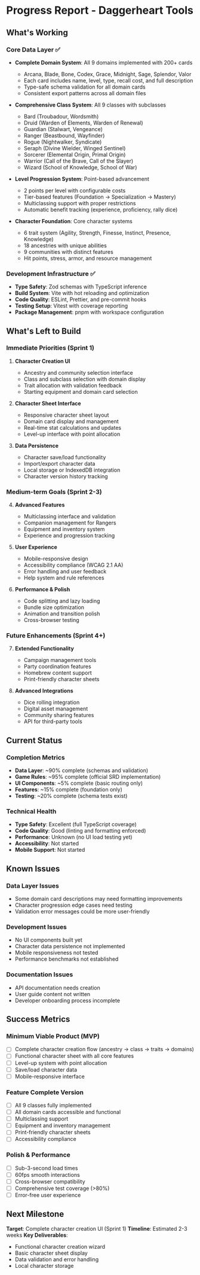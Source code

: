 # Progress Report - Daggerheart Tools

## What's Working

### Core Data Layer ✅

- **Complete Domain System**: All 9 domains implemented with 200+ cards
  - Arcana, Blade, Bone, Codex, Grace, Midnight, Sage, Splendor, Valor
  - Each card includes name, level, type, recall cost, and full description
  - Type-safe schema validation for all domain cards
  - Consistent export patterns across all domain files

- **Comprehensive Class System**: All 9 classes with subclasses
  - Bard (Troubadour, Wordsmith)
  - Druid (Warden of Elements, Warden of Renewal)
  - Guardian (Stalwart, Vengeance)
  - Ranger (Beastbound, Wayfinder)
  - Rogue (Nightwalker, Syndicate)
  - Seraph (Divine Wielder, Winged Sentinel)
  - Sorcerer (Elemental Origin, Primal Origin)
  - Warrior (Call of the Brave, Call of the Slayer)
  - Wizard (School of Knowledge, School of War)

- **Level Progression System**: Point-based advancement
  - 2 points per level with configurable costs
  - Tier-based features (Foundation → Specialization → Mastery)
  - Multiclassing support with proper restrictions
  - Automatic benefit tracking (experience, proficiency, rally dice)

- **Character Foundation**: Core character systems
  - 6 trait system (Agility, Strength, Finesse, Instinct, Presence, Knowledge)
  - 18 ancestries with unique abilities
  - 9 communities with distinct features
  - Hit points, stress, armor, and resource management

### Development Infrastructure ✅

- **Type Safety**: Zod schemas with TypeScript inference
- **Build System**: Vite with hot reloading and optimization
- **Code Quality**: ESLint, Prettier, and pre-commit hooks
- **Testing Setup**: Vitest with coverage reporting
- **Package Management**: pnpm with workspace configuration

## What's Left to Build

### Immediate Priorities (Sprint 1)

1. **Character Creation UI**
   - Ancestry and community selection interface
   - Class and subclass selection with domain display
   - Trait allocation with validation feedback
   - Starting equipment and domain card selection

2. **Character Sheet Interface**
   - Responsive character sheet layout
   - Domain card display and management
   - Real-time stat calculations and updates
   - Level-up interface with point allocation

3. **Data Persistence**
   - Character save/load functionality
   - Import/export character data
   - Local storage or IndexedDB integration
   - Character version history tracking

### Medium-term Goals (Sprint 2-3)

4. **Advanced Features**
   - Multiclassing interface and validation
   - Companion management for Rangers
   - Equipment and inventory system
   - Experience and progression tracking

5. **User Experience**
   - Mobile-responsive design
   - Accessibility compliance (WCAG 2.1 AA)
   - Error handling and user feedback
   - Help system and rule references

6. **Performance & Polish**
   - Code splitting and lazy loading
   - Bundle size optimization
   - Animation and transition polish
   - Cross-browser testing

### Future Enhancements (Sprint 4+)

7. **Extended Functionality**
   - Campaign management tools
   - Party coordination features
   - Homebrew content support
   - Print-friendly character sheets

8. **Advanced Integrations**
   - Dice rolling integration
   - Digital asset management
   - Community sharing features
   - API for third-party tools

## Current Status

### Completion Metrics

- **Data Layer**: ~90% complete (schemas and validation)
- **Game Rules**: ~95% complete (official SRD implementation)
- **UI Components**: ~5% complete (basic routing only)
- **Features**: ~15% complete (foundation only)
- **Testing**: ~20% complete (schema tests exist)

### Technical Health

- **Type Safety**: Excellent (full TypeScript coverage)
- **Code Quality**: Good (linting and formatting enforced)
- **Performance**: Unknown (no UI load testing yet)
- **Accessibility**: Not started
- **Mobile Support**: Not started

## Known Issues

### Data Layer Issues

- Some domain card descriptions may need formatting improvements
- Character progression edge cases need testing
- Validation error messages could be more user-friendly

### Development Issues

- No UI components built yet
- Character data persistence not implemented
- Mobile responsiveness not tested
- Performance benchmarks not established

### Documentation Issues

- API documentation needs creation
- User guide content not written
- Developer onboarding process incomplete

## Success Metrics

### Minimum Viable Product (MVP)

- [ ] Complete character creation flow (ancestry → class → traits → domains)
- [ ] Functional character sheet with all core features
- [ ] Level-up system with point allocation
- [ ] Save/load character data
- [ ] Mobile-responsive interface

### Feature Complete Version

- [ ] All 9 classes fully implemented
- [ ] All domain cards accessible and functional
- [ ] Multiclassing support
- [ ] Equipment and inventory management
- [ ] Print-friendly character sheets
- [ ] Accessibility compliance

### Polish & Performance

- [ ] Sub-3-second load times
- [ ] 60fps smooth interactions
- [ ] Cross-browser compatibility
- [ ] Comprehensive test coverage (>80%)
- [ ] Error-free user experience

## Next Milestone

**Target**: Complete character creation UI (Sprint 1)
**Timeline**: Estimated 2-3 weeks
**Key Deliverables**:

- Functional character creation wizard
- Basic character sheet display
- Data validation and error handling
- Local character storage

